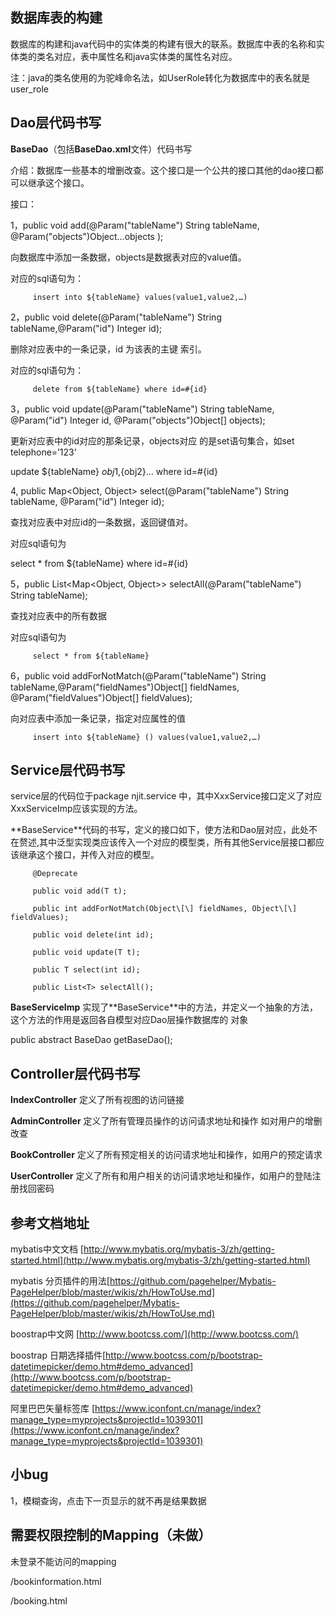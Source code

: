 数据库表的构建
-------

数据库的构建和java代码中的实体类的构建有很大的联系。数据库中表的名称和实体类的类名对应，表中属性名和java实体类的属性名对应。

注：java的类名使用的为驼峰命名法，如UserRole转化为数据库中的表名就是user_role

Dao层代码书写
--------

**BaseDao**（包括**BaseDao.xml**文件）代码书写

介绍：数据库一些基本的增删改查。这个接口是一个公共的接口其他的dao接口都可以继承这个接口。

接口：

1，public void add(@Param("tableName") String tableName, @Param("objects")Object...objects );

向数据库中添加一条数据，objects是数据表对应的value值。

对应的sql语句为：

         insert into ${tableName} values(value1,value2,…)

2，public void delete(@Param("tableName") String tableName,@Param("id") Integer id);

删除对应表中的一条记录，id 为该表的主键 索引。

对应的sql语句为：

         delete from ${tableName} where id=#{id}

3，public void update(@Param("tableName") String tableName, @Param("id") Integer id, @Param("objects")Object\[\] objects);

更新对应表中的id对应的那条记录，objects对应 的是set语句集合，如set telephone=’123’

update ${tableName}   ${obj1},${obj2}…  where id=#{id}

4, public Map<Object, Object> select(@Param("tableName") String tableName, @Param("id") Integer id);

查找对应表中对应id的一条数据，返回键值对。

对应sql语句为

select * from ${tableName} where id=#{id}

5，public List<Map<Object, Object>> selectAll(@Param("tableName") String tableName);

查找对应表中的所有数据

对应sql语句为

         select * from ${tableName}

6，public void addForNotMatch(@Param("tableName") String tableName,@Param("fieldNames")Object\[\] fieldNames, @Param("fieldValues")Object\[\] fieldValues);

向对应表中添加一条记录，指定对应属性的值

         insert into ${tableName} () values(value1,value2,…)

Service层代码书写
------------

service层的代码位于package njit.service 中，其中XxxService接口定义了对应XxxServiceImp应该实现的方法。

**BaseService<T>**代码的书写，定义的接口如下，使方法和Dao层对应，此处不在赘述,其中泛型实现类应该传入一个对应的模型类，所有其他Service层接口都应该继承这个接口，并传入对应的模型。

         @Deprecate

         public void add(T t);

         public int addForNotMatch(Object\[\] fieldNames, Object\[\] fieldValues);

         public void delete(int id);

         public void update(T t);

         public T select(int id);

         public List<T> selectAll();

**BaseServiceImp<T>** 实现了**BaseService<T>**中的方法，并定义一个抽象的方法，这个方法的作用是返回各自模型对应Dao层操作数据库的 对象

public abstract BaseDao getBaseDao();

Controller层代码书写
---------------

**IndexController** 定义了所有视图的访问链接

**AdminController** 定义了所有管理员操作的访问请求地址和操作 如对用户的增删改查

**BookController** 定义了所有预定相关的访问请求地址和操作，如用户的预定请求

**UserController** 定义了所有和用户相关的访问请求地址和操作，如用户的登陆注册找回密码

参考文档地址
------

mybatis中文文档 [http://www.mybatis.org/mybatis-3/zh/getting-started.html](http://www.mybatis.org/mybatis-3/zh/getting-started.html)

mybatis 分页插件的用法[https://github.com/pagehelper/Mybatis-PageHelper/blob/master/wikis/zh/HowToUse.md](https://github.com/pagehelper/Mybatis-PageHelper/blob/master/wikis/zh/HowToUse.md)

boostrap中文网 [http://www.bootcss.com/](http://www.bootcss.com/)

boostrap 日期选择插件[http://www.bootcss.com/p/bootstrap-datetimepicker/demo.htm#demo_advanced](http://www.bootcss.com/p/bootstrap-datetimepicker/demo.htm#demo_advanced)

阿里巴巴矢量标签库 [https://www.iconfont.cn/manage/index?manage_type=myprojects&projectId=1039301](https://www.iconfont.cn/manage/index?manage_type=myprojects&projectId=1039301)

小bug
----

1，模糊查询，点击下一页显示的就不再是结果数据

需要权限控制的Mapping（未做）
------------------

未登录不能访问的mapping

/bookinformation.html

/booking.html